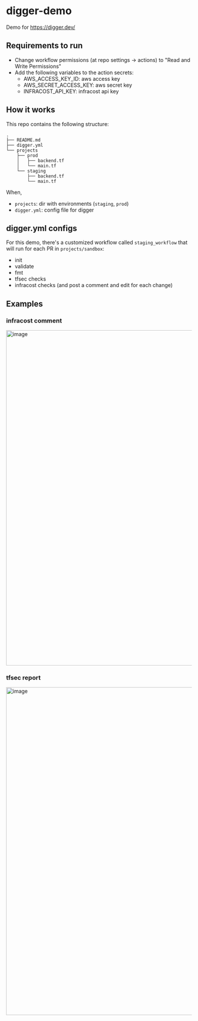 # digger-demo
Demo for https://digger.dev/

## Requirements to run
* Change workflow permissions (at repo settings -> actions) to "Read and Write Permissions"
* Add the following variables to the action secrets:
    * AWS_ACCESS_KEY_ID: aws access key
    * AWS_SECRET_ACCESS_KEY: aws secret key
    * INFRACOST_API_KEY: infracost api key

## How it works

This repo contains the following structure:
```
.
├── README.md
├── digger.yml
└── projects
    ├── prod
    │   ├── backend.tf
    │   └── main.tf
    └── staging
        ├── backend.tf
        └── main.tf
```

When,   
* `projects`: dir with environments (`staging`, `prod`)   
* `digger.yml`: config file for digger  

## digger.yml configs
For this demo, there's a customized workflow called `staging_workflow` that will run for each PR in `projects/sandbox`:
* init
* validate
* fmt
* tfsec checks
* infracost checks (and post a comment and edit for each change)

## Examples
### infracost comment
<img width="910" alt="image" src="https://github.com/edsoncelio/digger-demo/assets/5833278/71a5c9fc-3db6-41c5-92a9-36ef8c17c291">

### tfsec report
<img width="890" alt="image" src="https://github.com/edsoncelio/digger-demo/assets/5833278/d7776260-42e5-48eb-8522-e883b13a4508">
